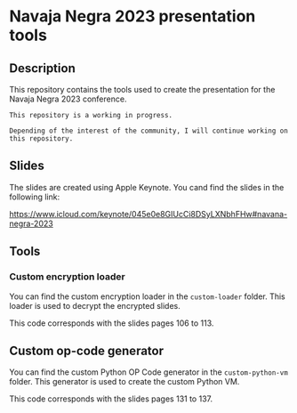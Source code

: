 # Navaja Negra 2023 presentation tools

## Description

This repository contains the tools used to create the presentation for the Navaja Negra 2023 conference.

    This repository is a working in progress. 

    Depending of the interest of the community, I will continue working on this repository.

## Slides

The slides are created using Apple Keynote. You cand find the slides in the following link:

https://www.icloud.com/keynote/045e0e8GIUcCi8DSyLXNbhFHw#navana-negra-2023

## Tools

### Custom encryption loader

You can find the custom encryption loader in the `custom-loader` folder. This loader is used to decrypt the encrypted slides.

This code corresponds with the slides pages 106 to 113.

## Custom op-code generator

You can find the custom Python OP Code generator in the `custom-python-vm` folder. This generator is used to create the custom Python VM.

This code corresponds with the slides pages 131 to 137.

